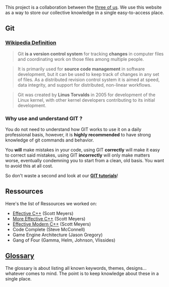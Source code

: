 This project is a collaboration between the [three of us](team.md). We use this website as a 
way to store our collective knowledge in a single easy-to-access place.

## Git

### [Wikipedia Definition](https://en.wikipedia.org/wiki/Git)

> Git **is a version control system** for tracking 
> **changes** in computer files and coordinating 
> work on those files among multiple people.  

> It is primarily used for **source code
> management** in software development,
> but it can be used to keep track of 
> changes in any set of files. As a 
> distributed revision control system it is
> aimed at speed, data integrity, and 
> support for distributed, non-linear 
> workflows.  
    
> Git was created by **Linus Torvalds** in 
> 2005 for development of the Linux 
> kernel, with other kernel developers 
> contributing to its initial development.  

### Why use and understand GIT ?

You do not need to understand how GIT works to use it on a daily professional basis, 
however, it is **highly recommended** to have strong knowledge
of git commands and behavior.

You **will** make mistakes in your code, using GIT **correctly**
will make it easy to correct said mistakes, using GIT **incorrectly** 
will only make matters worse, 
eventually condemning you to start from a clean, old basis. You want to avoid this at all cost.

So don't waste a second and look at our **[GIT tutorials](gittutorial.md)**!

## Ressources

Here's the list of Ressources we worked on:
+ [Effective C++](effectivemoderncpp.md) (Scott Meyers)
+ [More Effective C++]([More-Effective-Cpp]-Index) (Scott Meyers)
+ [Effective Modern C++](effectivemoderncpp.md) (Scott Meyers)
+ Code Complete (Steve McConnell)
+ Game Engine Architecture (Jason Gregory)
+ Gang of Four (Gamma, Helm, Johnson, Vlissides)

## [Glossary](glossary.md)

The glossary is about listing all known keywords, themes, designs... whatever comes to mind.
The point is to keep knowledge about these in a single place.